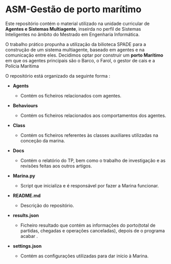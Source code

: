 # ASM-Gestão de porto marítimo

Este repositório contém o material utilizado na unidade curricular de **Agentes e Sistemas Multiagente**, inseirda no perfil de Sistemas Inteligentes no âmbito do Mestrado em Engenharia Informática.

O trabalho prático propunha a utilização da bilioteca SPADE para a construção de um sistema multiagente, baseado em agentes e na comunicação entre eles. Decidimos optar por construir um **porto Marítimo** em que os agentes principais são o Barco, o Farol, o gestor de cais e a Polícia Marítima

O repositório está organizado da seguinte forma :

- **Agents**
  - Contém os ficheiros relacionados com agentes.

- **Behaviours**
  - Contém os ficheiros relacionados aos comportamentos dos agentes.

- **Class**
  - Contém os ficheiros referentes às classes auxiliares utilizadas na conceção da marina.

- **Docs**
  - Contém o relatório do TP, bem como o trabalho de investigação e as revisões feitas aos outros artigos.

- **Marina.py**
  - Script que inicializa e é responsável por fazer a Marina funcionar.

- **README.md**
  - Descrição do repositório.

- **results.json**
  - Ficheiro resultado que contém as informações do porto(total de partidas, chegadas e operações canceladas), depois de o programa acabar .

- **settings.json**
  - Contém as configurações utilizadas para dar início à Marina.
